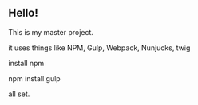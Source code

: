 
## Hello!

This is my master project.

it uses things like NPM, Gulp, Webpack, Nunjucks, twig

install npm

npm install
gulp

all set.
